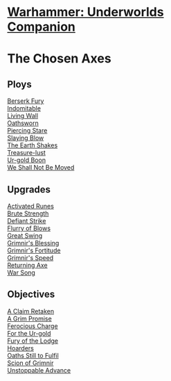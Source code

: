 # [Warhammer: Underworlds Companion](https://guidokessels.github.io/wh-underworlds)

  

# The Chosen Axes

## Ploys
[Berserk Fury](https://guidokessels.github.io/wh-underworlds/cards/berserk-fury)<br />[Indomitable](https://guidokessels.github.io/wh-underworlds/cards/indomitable)<br />[Living Wall](https://guidokessels.github.io/wh-underworlds/cards/living-wall)<br />[Oathsworn](https://guidokessels.github.io/wh-underworlds/cards/oathsworn)<br />[Piercing Stare](https://guidokessels.github.io/wh-underworlds/cards/piercing-stare)<br />[Slaying Blow](https://guidokessels.github.io/wh-underworlds/cards/slaying-blow)<br />[The Earth Shakes](https://guidokessels.github.io/wh-underworlds/cards/the-earth-shakes)<br />[Treasure-lust](https://guidokessels.github.io/wh-underworlds/cards/treasure-lust)<br />[Ur-gold Boon](https://guidokessels.github.io/wh-underworlds/cards/ur-gold-boon)<br />[We Shall Not Be Moved](https://guidokessels.github.io/wh-underworlds/cards/we-shall-not-be-moved)

## Upgrades
[Activated Runes](https://guidokessels.github.io/wh-underworlds/cards/activated-runes)<br />[Brute Strength](https://guidokessels.github.io/wh-underworlds/cards/brute-strength)<br />[Defiant Strike](https://guidokessels.github.io/wh-underworlds/cards/defiant-strike)<br />[Flurry of Blows](https://guidokessels.github.io/wh-underworlds/cards/flurry-of-blows)<br />[Great Swing](https://guidokessels.github.io/wh-underworlds/cards/great-swing)<br />[Grimnir's Blessing](https://guidokessels.github.io/wh-underworlds/cards/grimnirs-blessing)<br />[Grimnir's Fortitude](https://guidokessels.github.io/wh-underworlds/cards/grimnirs-fortitude)<br />[Grimnir's Speed](https://guidokessels.github.io/wh-underworlds/cards/grimnirs-speed)<br />[Returning Axe](https://guidokessels.github.io/wh-underworlds/cards/returning-axe)<br />[War Song](https://guidokessels.github.io/wh-underworlds/cards/war-song)

## Objectives
[A Claim Retaken](https://guidokessels.github.io/wh-underworlds/cards/a-claim-retaken)<br />[A Grim Promise](https://guidokessels.github.io/wh-underworlds/cards/a-grim-promise)<br />[Ferocious Charge](https://guidokessels.github.io/wh-underworlds/cards/ferocious-charge)<br />[For the Ur-gold](https://guidokessels.github.io/wh-underworlds/cards/for-the-ur-gold)<br />[Fury of the Lodge](https://guidokessels.github.io/wh-underworlds/cards/fury-of-the-lodge)<br />[Hoarders](https://guidokessels.github.io/wh-underworlds/cards/hoarders)<br />[Oaths Still to Fulfil](https://guidokessels.github.io/wh-underworlds/cards/oaths-still-to-fulfil)<br />[Scion of Grimnir](https://guidokessels.github.io/wh-underworlds/cards/scion-of-grimnir)<br />[Unstoppable Advance](https://guidokessels.github.io/wh-underworlds/cards/unstoppable-advance)
